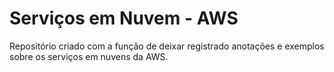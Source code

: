 # Serviços em Nuvem - AWS
Repositório criado com a função de deixar registrado anotações e exemplos sobre os serviços em nuvens da AWS.
